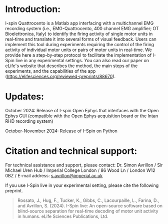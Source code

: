 
# Introduction:
I-spin Quattrocento is a Matlab app interfacing with a multichannel EMG recording system (i.e., EMG-Quattrocento, 400 channel EMG amplifier; OT Bioelettronica, Italy) to identify the firing activity of single motor units in real-time and translate it into several forms of visual feedback. Users can implement this tool during experiments requiring the control of the firing activity of individual motor units or pairs of motor units in real-time.
We provide here a step-by-step protocol to facilitate the implementation of I-Spin live in any experimental settings. You can also read our paper on eLife's website that describes the method, the main steps of the experiments, and the capabilities of the app (https://elifesciences.org/reviewed-preprints/88670). 

# Updates:
October 2024: Release of I-spin Open Ephys that interfaces with the Open Ephys GUI (compatible with the Open Ephys acquisition board or the Intan RHD recording system)

October-November 2024: Release of I-Spin on Python

# Citation and technical support:

For technical assistance and support, please contact:
Dr. Simon Avrillon
 / Sir Michael Uren Hub
 / Imperial College London
 / 86 Wood Ln
 / London W12 0BZ
 / E-mail address: s.avrillon@imperial.ac.uk

If you use I-Spin live in your experimental setting, please cite the following preprint.
> Rossato, J., Hug, F., Tucker, K., Gibbs, C., Lacourpaille, L., Farina, D., and Avrillon, S. (2024). I-Spin live: An open-source software based on blind-source separation for real-time decoding of motor unit activity in humans.  eLife Sciences Publications, Ltd.


